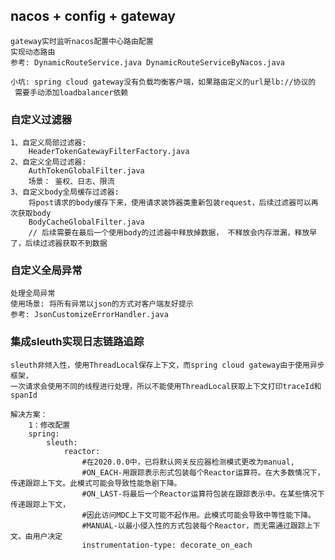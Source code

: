 ## nacos + config + gateway 
    gateway实时监听nacos配置中心路由配置
    实现动态路由
    参考: DynamicRouteService.java DynamicRouteServiceByNacos.java
    
    小坑: spring cloud gateway没有负载均衡客户端，如果路由定义的url是lb://协议的
     需要手动添加loadbalancer依赖
     
### 自定义过滤器
    1、自定义局部过滤器:
        HeaderTokenGatewayFilterFactory.java
    2、自定义全局过滤器:
        AuthTokenGlobalFilter.java
        场景： 鉴权、日志、限流
    3、自定义body全局缓存过滤器:
        将post请求的body缓存下来，使用请求装饰器类重新包装request，后续过滤器可以再次获取body
        BodyCacheGlobalFilter.java
        // 后续需要在最后一个使用body的过滤器中释放掉数据， 不释放会内存泄漏，释放早了，后续过滤器获取不到数据
    
### 自定义全局异常
    处理全局异常
    使用场景: 将所有异常以json的方式对客户端友好提示
    参考: JsonCustomizeErrorHandler.java

### 集成sleuth实现日志链路追踪
    sleuth非倾入性，使用ThreadLocal保存上下文，而spring cloud gateway由于使用异步框架，
    一次请求会使用不同的线程进行处理，所以不能使用ThreadLocal获取上下文打印traceId和spanId
    
    解决方案：
        1：修改配置
        spring:
            sleuth:
                reactor:
                    #在2020.0.0中，已将默认网关反应器检测模式更改为manual,
                    #ON_EACH-用跟踪表示形式包装每个Reactor运算符。在大多数情况下，传递跟踪上下文。此模式可能会导致性能急剧下降。
                    #ON_LAST-将最后一个Reactor运算符包装在跟踪表示中。在某些情况下传递跟踪上下文，
                    #因此访问MDC上下文可能不起作用。此模式可能会导致中等性能下降。
                    #MANUAL-以最小侵入性的方式包装每个Reactor，而无需通过跟踪上下文。由用户决定
                    instrumentation-type: decorate_on_each
    